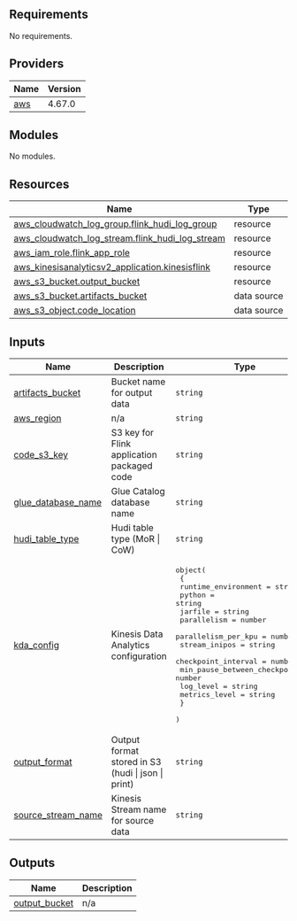<!-- BEGIN_TF_DOCS -->
## Requirements

No requirements.

## Providers

| Name | Version |
|------|---------|
| <a name="provider_aws"></a> [aws](#provider\_aws) | 4.67.0 |

## Modules

No modules.

## Resources

| Name | Type |
|------|------|
| [aws_cloudwatch_log_group.flink_hudi_log_group](https://registry.terraform.io/providers/hashicorp/aws/latest/docs/resources/cloudwatch_log_group) | resource |
| [aws_cloudwatch_log_stream.flink_hudi_log_stream](https://registry.terraform.io/providers/hashicorp/aws/latest/docs/resources/cloudwatch_log_stream) | resource |
| [aws_iam_role.flink_app_role](https://registry.terraform.io/providers/hashicorp/aws/latest/docs/resources/iam_role) | resource |
| [aws_kinesisanalyticsv2_application.kinesisflink](https://registry.terraform.io/providers/hashicorp/aws/latest/docs/resources/kinesisanalyticsv2_application) | resource |
| [aws_s3_bucket.output_bucket](https://registry.terraform.io/providers/hashicorp/aws/latest/docs/resources/s3_bucket) | resource |
| [aws_s3_bucket.artifacts_bucket](https://registry.terraform.io/providers/hashicorp/aws/latest/docs/data-sources/s3_bucket) | data source |
| [aws_s3_object.code_location](https://registry.terraform.io/providers/hashicorp/aws/latest/docs/data-sources/s3_object) | data source |

## Inputs

| Name | Description | Type | Default | Required |
|------|-------------|------|---------|:--------:|
| <a name="input_artifacts_bucket"></a> [artifacts\_bucket](#input\_artifacts\_bucket) | Bucket name for output data | `string` | n/a | yes |
| <a name="input_aws_region"></a> [aws\_region](#input\_aws\_region) | n/a | `string` | `"eu-west-1"` | no |
| <a name="input_code_s3_key"></a> [code\_s3\_key](#input\_code\_s3\_key) | S3 key for Flink application packaged code | `string` | n/a | yes |
| <a name="input_glue_database_name"></a> [glue\_database\_name](#input\_glue\_database\_name) | Glue Catalog database name | `string` | n/a | yes |
| <a name="input_hudi_table_type"></a> [hudi\_table\_type](#input\_hudi\_table\_type) | Hudi table type (MoR \| CoW) | `string` | `null` | no |
| <a name="input_kda_config"></a> [kda\_config](#input\_kda\_config) | Kinesis Data Analytics configuration | <pre>object(<br>    {<br>      runtime_environment           = string<br>      python                        = string<br>      jarfile                       = string<br>      parallelism                   = number<br>      parallelism_per_kpu           = number<br>      stream_inipos                 = string<br>      checkpoint_interval           = number<br>      min_pause_between_checkpoints = number<br>      log_level                     = string<br>      metrics_level                 = string<br>    }<br>  )</pre> | <pre>{<br>  "checkpoint_interval": 12000,<br>  "jarfile": "lib/combined.jar",<br>  "log_level": "INFO",<br>  "metrics_level": "TASK",<br>  "min_pause_between_checkpoints": 1000,<br>  "parallelism": 1,<br>  "parallelism_per_kpu": 1,<br>  "python": "flink_app.py",<br>  "runtime_environment": "FLINK-1_15",<br>  "stream_inipos": "LATEST"<br>}</pre> | no |
| <a name="input_output_format"></a> [output\_format](#input\_output\_format) | Output format stored in S3 (hudi \| json \| print) | `string` | n/a | yes |
| <a name="input_source_stream_name"></a> [source\_stream\_name](#input\_source\_stream\_name) | Kinesis Stream name for source data | `string` | n/a | yes |

## Outputs

| Name | Description |
|------|-------------|
| <a name="output_output_bucket"></a> [output\_bucket](#output\_output\_bucket) | n/a |
<!-- END_TF_DOCS -->

